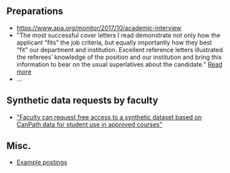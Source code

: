 ## Preparations

- https://www.apa.org/monitor/2017/10/academic-interview
- "The most successful cover letters I read demonstrate not only how the applicant “fits” the job criteria, but equally importantly how they best “fit” our department and institution. Excellent reference letters illustrated the referees’ knowledge of the position and our institution and bring this information to bear on the usual superlatives about the candidate." [Read more](https://www.universityaffairs.ca/career-advice/career-advice-article/what-not-to-do-when-applying-for-an-academic-job/)
- ...

## Synthetic data requests by faculty

- ["Faculty can request free access to a synthetic dataset based on CanPath data for student use in approved courses"](https://canpath.ca/student-dataset/)

## Misc. 

- [Example postings](postings/)
